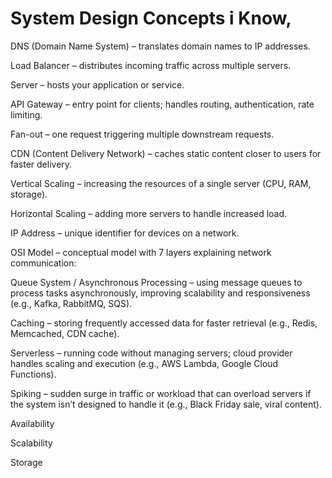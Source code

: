 # System Design Concepts i Know,

DNS (Domain Name System) – translates domain names to IP addresses.

Load Balancer – distributes incoming traffic across multiple servers.

Server – hosts your application or service.

API Gateway – entry point for clients; handles routing, authentication, rate limiting.

Fan-out – one request triggering multiple downstream requests.

CDN (Content Delivery Network) – caches static content closer to users for faster delivery.

Vertical Scaling – increasing the resources of a single server (CPU, RAM, storage).

Horizontal Scaling – adding more servers to handle increased load.

IP Address – unique identifier for devices on a network.

OSI Model – conceptual model with 7 layers explaining network communication:

Queue System / Asynchronous Processing – using message queues to process tasks asynchronously, improving scalability and responsiveness (e.g., Kafka, RabbitMQ, SQS).

Caching – storing frequently accessed data for faster retrieval (e.g., Redis, Memcached, CDN cache).

Serverless – running code without managing servers; cloud provider handles scaling and execution (e.g., AWS Lambda, Google Cloud Functions).

Spiking – sudden surge in traffic or workload that can overload servers if the system isn’t designed to handle it (e.g., Black Friday sale, viral content).

Availability

Scalability

Storage


